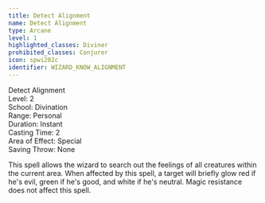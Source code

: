 ```yaml
---
title: Detect Alignment
name: Detect Alignment
type: Arcane
level: 1
highlighted_classes: Diviner
prohibited_classes: Conjurer
icon: spwi202c
identifier: WIZARD_KNOW_ALIGNMENT
---
```

Detect Alignment  
Level: 2  
School: Divination  
Range: Personal  
Duration: Instant  
Casting Time: 2  
Area of Effect: Special  
Saving Throw: None  
  
This spell allows the wizard to search out the feelings of all creatures within the current area. When affected by this spell, a target will briefly glow red if he's evil, green if he's good, and white if he's neutral. Magic resistance does not affect this spell.  
